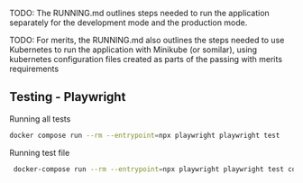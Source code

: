 TODO: The RUNNING.md outlines steps needed to run the application separately for the development mode and the production mode.

TODO: For merits, the RUNNING.md also outlines the steps needed to use Kubernetes to run the application with Minikube (or somilar), using kubernetes configuration files created as parts of the passing with merits requirements

## Testing - Playwright

Running all tests

```bash
docker compose run --rm --entrypoint=npx playwright playwright test
```

Running test file

```bash
 docker-compose run --rm --entrypoint=npx playwright playwright test coursepage.spec.js
```
